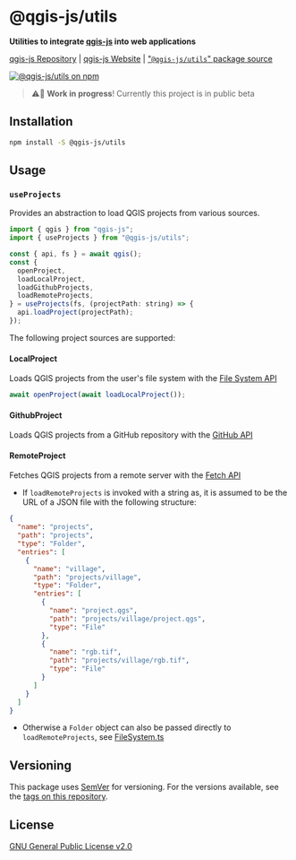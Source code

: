 # @qgis-js/utils

**Utilities to integrate [qgis-js](https://github.com/qgis/qgis-js) into web applications**

[qgis-js Repository](https://github.com/qgis/qgis-js) | [qgis-js Website](https://qgis.github.io/qgis-js) | ["`@qgis-js/utils`" package source](https://github.com/qgis/qgis-js/tree/main/packages/qgis-js-ol)

[![@qgis-js/utils on npm](https://img.shields.io/npm/v/@qgis-js/utils)](https://www.npmjs.com/package/@qgis-js/utils)

> ⚠️🧪 **Work in progress**! Currently this project is in public beta

## Installation

```bash
npm install -S @qgis-js/utils
```

## Usage

### `useProjects`

Provides an abstraction to load QGIS projects from various sources.

```js
import { qgis } from "qgis-js";
import { useProjects } from "@qgis-js/utils";

const { api, fs } = await qgis();
const {
  openProject,
  loadLocalProject,
  loadGithubProjects,
  loadRemoteProjects,
} = useProjects(fs, (projectPath: string) => {
  api.loadProject(projectPath);
});
```

The following project sources are supported:

#### LocalProject

Loads QGIS projects from the user's file system with the [File System API](https://developer.mozilla.org/en-US/docs/Web/API/File_System_API)

```js
await openProject(await loadLocalProject());
```

#### GithubProject

Loads QGIS projects from a GitHub repository with the [GitHub API](https://docs.github.com/en/rest)

#### RemoteProject

Fetches QGIS projects from a remote server with the [Fetch API](https://developer.mozilla.org/en-US/docs/Web/API/Fetch_API)

- If `loadRemoteProjects` is invoked with a string as, it is assumed to be the URL of a JSON file with the following structure:

```json
{
  "name": "projects",
  "path": "projects",
  "type": "Folder",
  "entries": [
    {
      "name": "village",
      "path": "projects/village",
      "type": "Folder",
      "entries": [
        {
          "name": "project.qgs",
          "path": "projects/village/project.qgs",
          "type": "File"
        },
        {
          "name": "rgb.tif",
          "path": "projects/village/rgb.tif",
          "type": "File"
        }
      ]
    }
  ]
}
```

- Otherwise a `Folder` object can also be passed directly to `loadRemoteProjects`, see [FileSystem.ts](./src/fs/FileSystem.ts)

## Versioning

This package uses [SemVer](http://semver.org/) for versioning. For the versions available, see the [tags on this repository](https://github.com/qgis/qgis-js/tags).

## License

[GNU General Public License v2.0](https://github.com/qgis/qgis-js/blob/main/LICENSE)
